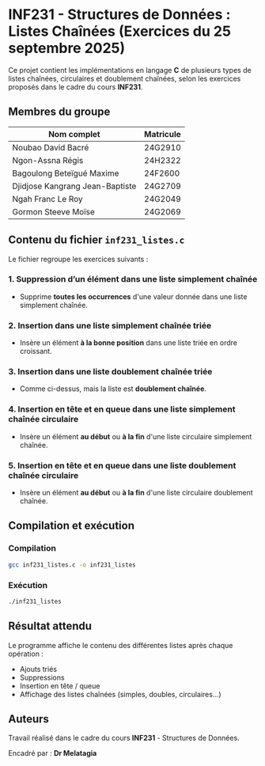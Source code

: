 
# INF231 - Structures de Données : Listes Chaînées (Exercices du 25 septembre 2025)

Ce projet contient les implémentations en langage **C** de plusieurs types de listes chaînées, circulaires et doublement chaînées, selon les exercices proposés dans le cadre du cours **INF231**.

## Membres du groupe

| Nom complet                     | Matricule |
| ------------------------------- | --------- |
| Noubao David Bacré              | 24G2910   |
| Ngon-Assna Régis                | 24H2322   |
| Bagoulong Beteïgué Maxime       | 24F2600   |
| Djidjose Kangrang Jean-Baptiste | 24G2709   |
| Ngah Franc Le Roy               | 24G2049   |
| Gormon Steeve Moïse             | 24G2069   |


## Contenu du fichier `inf231_listes.c`

Le fichier regroupe les exercices suivants :

### 1. Suppression d’un élément dans une liste simplement chaînée

- Supprime **toutes les occurrences** d'une valeur donnée dans une liste simplement chaînée.

### 2. Insertion dans une liste simplement chaînée triée

- Insère un élément **à la bonne position** dans une liste triée en ordre croissant.

### 3. Insertion dans une liste doublement chaînée triée

- Comme ci-dessus, mais la liste est **doublement chaînée**.

### 4. Insertion en tête et en queue dans une liste simplement chaînée circulaire

- Insère un élément **au début** ou **à la fin** d'une liste circulaire simplement chaînée.

### 5. Insertion en tête et en queue dans une liste doublement chaînée circulaire

- Insère un élément **au début** ou **à la fin** d'une liste circulaire doublement chaînée.

## Compilation et exécution

### Compilation

```bash
gcc inf231_listes.c -o inf231_listes
```

### Exécution

```bash
./inf231_listes
```

## Résultat attendu

Le programme affiche le contenu des différentes listes après chaque opération :
- Ajouts triés
- Suppressions
- Insertion en tête / queue
- Affichage des listes chaînées (simples, doubles, circulaires...)

## Auteurs

Travail réalisé dans le cadre du cours **INF231** - Structures de Données.

Encadré par : **Dr Melatagia**

